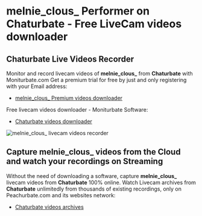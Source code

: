 # melnie_clous_ Performer on Chaturbate - Free LiveCam videos downloader

## Chaturbate Live Videos Recorder

Monitor and record livecam videos of **melnie_clous_** from **Chaturbate** with Moniturbate.com
Get a premium trial for free by just and only registering with your Email address:
* [melnie_clous_ Premium videos downloader](https://moniturbate.com/request-demo-licence-key.html)

Free livecam videos downloader - Moniturbate Software:
* [Chaturbate videos downloader](https://moniturbate.com/moniturbate-download-software.html)

![melnie_clous_ livecam videos recorder](https://peachurnet.com/templates/moniturbate-software.png)


## Capture melnie_clous_ videos from the Cloud and watch your recordings on Streaming

Without the need of downloading a software, capture **melnie_clous_** livecam videos from **Chaturbate** 100% online.
Watch Livecam archives from **Chaturbate** unlimitedly from thousands of existing recordings, only on Peachurbate.com and its websites network:
* [Chaturbate videos archives](https://peachurnet.com/)